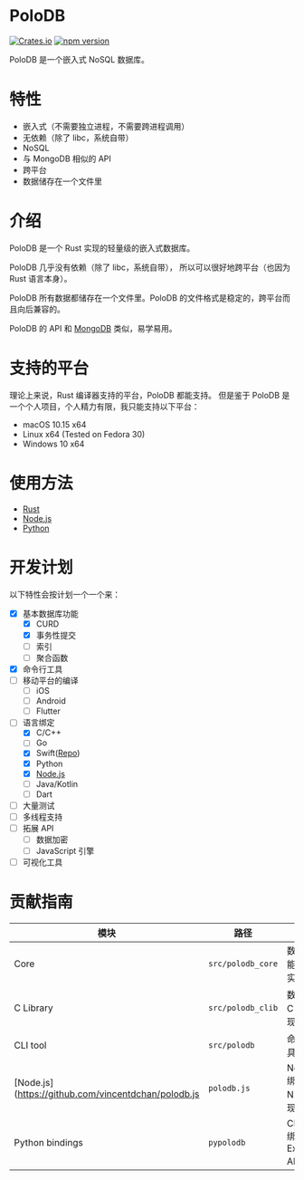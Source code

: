 
# PoloDB

[![Crates.io](https://img.shields.io/crates/v/polodb_core.svg)](https://crates.io/crates/polodb_core)
[![npm version](https://img.shields.io/npm/v/polodb.svg)](https://www.npmjs.com/package/polodb)

PoloDB 是一个嵌入式 NoSQL 数据库。

# 特性

- 嵌入式（不需要独立进程，不需要跨进程调用）
- 无依赖（除了 libc，系统自带）
- NoSQL
- 与 MongoDB 相似的 API
- 跨平台
- 数据储存在一个文件里

# 介绍

PoloDB 是一个 Rust 实现的轻量级的嵌入式数据库。

PoloDB 几乎没有依赖（除了 libc，系统自带），
所以可以很好地跨平台（也因为 Rust 语言本身）。

PoloDB 所有数据都储存在一个文件里。PoloDB
的文件格式是稳定的，跨平台而且向后兼容的。

PoloDB 的 API 和 [MongoDB](https://www.mongodb.com/) 类似，易学易用。

# 支持的平台

理论上来说，Rust 编译器支持的平台，PoloDB 都能支持。
但是鉴于 PoloDB 是一个个人项目，个人精力有限，我只能支持以下平台：

- macOS 10.15 x64
- Linux x64 (Tested on Fedora 30)
- Windows 10 x64

# 使用方法

- [Rust](https://docs.rs/polodb_core)
- [Node.js](https://github.com/vincentdchan/polodb.js)
- [Python](./docs/zh-CN/Python/READEME.md)

# 开发计划

以下特性会按计划一个一个来：

- [x] 基本数据库功能
  - [x] CURD
  - [x] 事务性提交
  - [ ] 索引
  - [ ] 聚合函数
- [x] 命令行工具
- [ ] 移动平台的编译
  - [ ] iOS
  - [ ] Android
  - [ ] Flutter
- [ ] 语言绑定
  - [x] C/C++
  - [ ] Go
  - [x] Swift([Repo](https://github.com/vincentdchan/SwiftyPoloDB))
  - [x] Python
  - [x] [Node.js](https://github.com/vincentdchan/polodb.js)
  - [ ] Java/Kotlin
  - [ ] Dart
- [ ] 大量测试
- [ ] 多线程支持
- [ ] 拓展 API
  - [ ] 数据加密
  - [ ] JavaScript 引擎
- [ ] 可视化工具

# 贡献指南

| 模块 | 路径 | 描述 |
| ----| --- | ---- |
| Core | `src/polodb_core`  | 数据库功能的核心实现 |
| C Library | `src/polodb_clib` | 数据库的 C FFI 实现 |
| CLI tool | `src/polodb` | 命令行工具 |
| [Node.js](https://github.com/vincentdchan/polodb.js | `polodb.js` | Node.js 绑定，用 N-API 实现 |
| Python bindings | `pypolodb` | CPython 绑定，Extension API 实现 |
